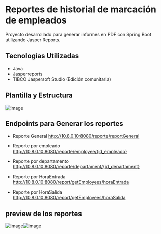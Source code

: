 # Reportes de historial de marcación de empleados

Proyecto desarrollado para generar informes en PDF con Spring Boot utilizando Jasper Reports.

## Tecnologías Utilizadas

- Java
- Jasperreports
- TIBCO Jaspersoft Studio (Edición comunitaria)

## Plantilla y Estructura

![image](https://user-images.githubusercontent.com/112280392/199644347-a577b5fc-5131-43e7-a142-3af5b43c3213.png)

## Endpoints para Generar los reportes

- Reporte General 
http://10.8.0.10:8080/reporte/reportGeneral

- Reporte por empleado
http://10.8.0.10:8080/reporte/employee/{id_empleado}

- Reporte por departamento
http://10.8.0.10:8080/reporte/departament/{id_departament}

- Reporte por HoraEntrada
http://10.8.0.10:8080/report/getEmployees/horaEntrada

- Reporte por HoraSalida
http://10.8.0.10:8080/report/getEmployees/horaSalida

## preview de los reportes

![image](https://user-images.githubusercontent.com/112280392/199645315-0427b1a6-3dbd-4fbf-a4b5-45310568e4ee.png)![image](https://user-images.githubusercontent.com/112280392/199645507-1af6df44-f4a1-4d3f-bc28-5e8bb5f8c63e.png)

